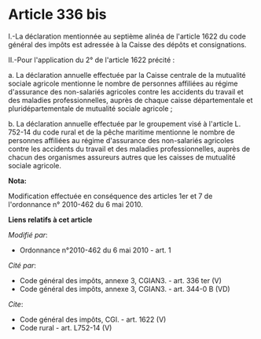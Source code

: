 # Article 336 bis

I.-La déclaration mentionnée au septième alinéa de l'article 1622 du code général des impôts est adressée à la Caisse des
dépôts et consignations. 

II.-Pour l'application du 2° de l'article 1622 précité : 

a. La déclaration annuelle effectuée par la Caisse centrale de la mutualité sociale agricole mentionne le nombre de personnes
affiliées au régime d'assurance des non-salariés agricoles contre les accidents du travail et des maladies professionnelles,
auprès de chaque caisse départementale et pluridépartementale de mutualité sociale agricole ; 

b. La déclaration annuelle effectuée par le groupement visé à l'article L. 752-14 du code rural et de la pêche maritime
mentionne le nombre de personnes affiliées au régime d'assurance des non-salariés agricoles contre les accidents du travail
et des maladies professionnelles, auprès de chacun des organismes assureurs autres que les caisses de mutualité sociale
agricole.

**Nota:**

Modification effectuée en conséquence des articles 1er et 7 de l'ordonnance n° 2010-462 du 6 mai 2010.

**Liens relatifs à cet article**

_Modifié par_:

  - Ordonnance n°2010-462 du 6 mai 2010 - art. 1

_Cité par_:

  - Code général des impôts, annexe 3, CGIAN3. - art. 336 ter (V)
  - Code général des impôts, annexe 3, CGIAN3. - art. 344-0 B (VD)

_Cite_:

  - Code général des impôts, CGI. - art. 1622 (V)
  - Code rural - art. L752-14 (V)
